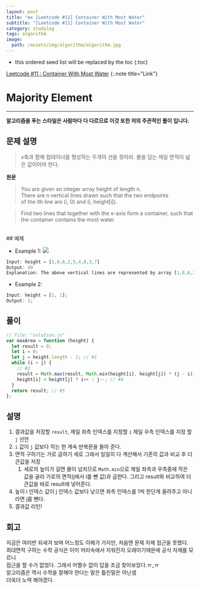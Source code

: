 ```yaml
---
layout: post
title: "ex [Leetcode #11] Container With Most Water"
subtitle: "[Leetcode #11] Container With Most Water"
category: studylog
tags: algorithm
image:
  path: /assets/img/algorithm/algorithm.jpg
---
```


[leetcode #11 : container with most water]: https://leetcode.com/problems/container-with-most-water/

<!--more-->

- this ordered seed list will be replaced by the toc
  {:toc}

[Leetcode #11 : Container With Most Water]
{:.note title="Link"}

# Majority Element

---

**알고리즘을 푸는 스타일은 사람마다 다 다르므로 이것 또한 저의 주관적인 풀이 입니다.**

## 문제 설명

> x축과 함께 컴테이너를 형성하는 두개의 선을 찾아라.
> 물을 담는 제일 면적이 넓은 값이어야 한다.

**원문**

> You are given an integer array height of length n.  
> There are n vertical lines drawn such that the two endpoints  
> of the ith line are (i, 0) and (i, height[i]).

> Find two lines that together with the x-axis form a container,
> such that the container contains the most water.

<br>  
## 예제

- Example 1:
  ![](https://s3-lc-upload.s3.amazonaws.com/uploads/2018/07/17/question_11.jpg)

```js
Input: height = [1,8,6,2,5,4,8,3,7]
Output: 49
Explanation: The above vertical lines are represented by array [1,8,6,2,5,4,8,3,7]. In this case, the max area of water (blue section) the container can contain is 49.
```

- Example 2:

```js
Input: height = [1, 1];
Output: 1;
```

## 풀이

```js
// file: "solution.js"
var maxArea = function (height) {
  let result = 0;
  let i = 0;
  let j = height.length - 1; // #1
  while (i < j) {
    // #2
    result = Math.max(result, Math.min(height[i], height[j]) * (j - i)); // #3
    height[i] < height[j] ? i++ : j--; // #4
  }
  return result; // #5
};
```

## 설명

1. 결과값을 저장할 `result`, 제일 좌측 인덱스를 지정할 `i` 제일 우측 인덱스를 지정 할 `j` 선언
2. `i` 값이 `j` 값보다 작는 한 계속 반복문을 돌아 준다.
3. 면적 구하기는 가로 곱하기 세로 그래서 일일히 다 계산해서 기존의 값과 비교 후 더 큰값을 저장
   1. 세로의 높이가 길면 물이 넘치므로 `Math.min`으로 제일 좌측과 우측중에 작은 값을 골라
      가로의 면적(j에서 i를 뺀 값)과 곱한다. 그리고 result와 비교하여 더 큰값을 바로 result에 넣어준다.
4. 높이 i 인덱스 값이 j 인덱스 값보다 낮으면 좌측 인덱스를 1씩 한단계 올려주고 아니라면 j를 뺀다.
5. 결과값 리턴!

## 회고

지금은 여러번 되새겨 보며 어느정도 이해가 가지만, 처음엔 문제 자체 접근을 못했다.  
최대면적 구하는 수학 공식은 이미 머리속에서 지워진지 오래이기때문에 공식 자체를 모르니  
접근을 할 수가 없었다. 그래서 어쩔수 없이 답을 조금 찾아보았다.ㅠ\_ㅠ  
알고리즘은 역시 수학을 잘해야 한다는 말은 틀린말은 아닌셈  
더욱더 노력 해야겠다.
